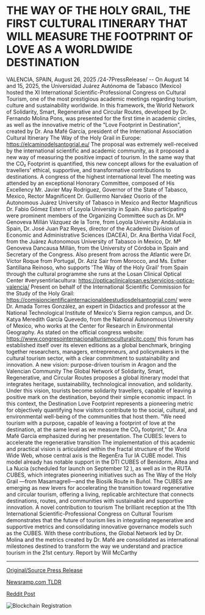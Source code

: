 # THE WAY OF THE HOLY GRAIL, THE FIRST CULTURAL ITINERARY THAT WILL MEASURE THE FOOTPRINT OF LOVE AS A WORLDWIDE DESTINATION

VALENCIA, SPAIN, August 26, 2025 /24-7PressRelease/ -- On August 14 and 15, 2025, the Universidad Juárez Autónoma de Tabasco (Mexico) hosted the XI International Scientific-Professional Congress on Cultural Tourism, one of the most prestigious academic meetings regarding tourism, culture and sustainability worldwide. In this framework, the World Network of Solidarity, Smart, Regenerative and Circular Routes, developed by Dr. Fernando Molina Pons, was presented for the first time in academic circles, as well as the innovative metric of the "Love Footprint in Destination", created by Dr. Ana Mafé García, president of the International Association Cultural Itinerary The Way of the Holy Grail in Europe: https://elcaminodelsantogrial.eu/  The proposal was extremely well-received by the international scientific and academic community, as it proposed a new way of measuring the positive impact of tourism. In the same way that the CO₂ Footprint is quantified, this new concept allows for the evaluation of travellers' ethical, supportive, and transformative contributions to destinations.  A congress of the highest international level The meeting was attended by an exceptional Honorary Committee, composed of His Excellency Mr. Javier May Rodríguez, Governor of the State of Tabasco, Mexico, Rector Magnificent Dr. Guillermo Narváez Osorio of the Autonomous Juárez University of Tabasco in Mexico and Rector Magnificus Dr. Fabio Gómez Estern of Loyola University in Spain.  Also participating were prominent members of the Organizing Committee such as Dr. Mª Genoveva Millán Vázquez de la Torre, from Loyola University Andalusia in Spain, Dr. José Juan Paz Reyes, director of the Academic Division of Economic and Administrative Sciences (DACEA), Dr. Ana Bertha Vidal Focil, from the Juárez Autonomous University of Tabasco in Mexico, Dr. Mª Genoveva Dancausa Millán, from the University of Córdoba in Spain and Secretary of the Congress.  Also present from across the Atlantic were Dr. Víctor Roque from Portugal, Dr. Aziz Sair from Morocco, and Ms. Esther Santillana Reinoso, who supports 'The Way of the Holy Grail' from Spain through the cultural programme she runs at the Losan Clinical Optical Center #verysentirlacultura: https://opticaclinicalosan.es/servicios-optica-valencia/  Present on behalf of the International Scientific Commission for the Study of the Holy Grail: https://comisioncientificainternacionaldeestudiosdelsantogrial.com/ were Dr. Amada Torres González, an expert in Didactics and professor at the National Technological Institute of Mexico's Sierra region campus, and Dr. Katya Meredith García Quevedo, from the National Autonomous University of Mexico, who works at the Center for Research in Environmental Geography.  As stated on the official congress website: https://www.congresointernacionalturismoculturalcitc.com/ this forum has established itself over its eleven editions as a global benchmark, bringing together researchers, managers, entrepreneurs, and policymakers in the cultural tourism sector, with a clear commitment to sustainability and innovation.  A new vision: purpose-driven tourism in Aragon and the Valencian Community The Global Network of Solidarity, Smart, Regenerative, and Circular Routes proposes a global itinerary model that integrates heritage, sustainability, technological innovation, and solidarity. Under this vision, tourists become solidarity travellers, capable of leaving a positive mark on the destination, beyond their simple economic impact.  In this context, the Destination Love Footprint represents a pioneering metric for objectively quantifying how visitors contribute to the social, cultural, and environmental well-being of the communities that host them.  "We need tourism with a purpose, capable of leaving a footprint of love at the destination, at the same level as we measure the CO₂ footprint," Dr. Ana Mafé García emphasized during her presentation.  The CUBES: levers to accelerate the regenerative transition The implementation of this academic and practical vision is articulated within the fractal structure of the World Wide Web, whose central axis is the RegenEra Tur IA CUBE model. This model already has notable support in the DTI CUBES of Benidorm, Altea and La Nucía (scheduled for launch on September 12 ), as well as in the RUTA CUBES, which integrates pioneering initiatives such as The Way of the Holy Grail —from Masamagrell—and the Biosilk Route in Buñol.  The CUBES are emerging as new levers for accelerating the transition toward regenerative and circular tourism, offering a living, replicable architecture that connects destinations, routes, and communities with sustainable and supportive innovation.  A novel contribution to tourism The brilliant reception at the 11th International Scientific-Professional Congress on Cultural Tourism demonstrates that the future of tourism lies in integrating regenerative and supportive metrics and consolidating innovative governance models such as the CUBES.  With these contributions, the Global Network led by Dr. Molina and the metrics created by Dr. Mafé are consolidated as international milestones destined to transform the way we understand and practice tourism in the 21st century.  Report by Will McCarthy 

---

[Original/Source Press Release](https://www.24-7pressrelease.com/press-release/526160/the-way-of-the-holy-grail-the-first-cultural-itinerary-that-will-measure-the-footprint-of-love-as-a-worldwide-destination)
                    

[Newsramp.com TLDR](https://newsramp.com/curated-news/revolutionary-love-footprint-metric-transforms-sustainable-tourism-measurement/8bd7192e27477ea559e77ac81ba40a98) 

 



[Reddit Post](https://www.reddit.com/r/Energy_Climate_News/comments/1n0f8pr/revolutionary_love_footprint_metric_transforms/) 



![Blockchain Registration](https://cdn.newsramp.app/24-7PressRelease/qrcode/258/26/dashzRvH.webp)